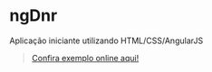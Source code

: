 # ngDnr
Aplicação iniciante utilizando HTML/CSS/AngularJS
> [Confira exemplo online aqui!](http://dennerevaldt.github.io/ngBeginner) 
